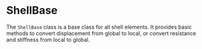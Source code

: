 # ShellBase

The `ShellBase` class is a base class for all shell elements. It provides basic methods to convert displacement from
global to local, or convert resistance and stiffness from local to global.

